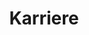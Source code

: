 ---
_source: 'careers'
title: Stellenangebote
headline: MERRITT IST EIN DYNAMISCHES, INNOVATIVES UNTERNEHMEN, DAS DIE HOLZBAU- UND SCHREINEREIBRANCHE VON INNEN HERAUS REVOLUTIONIERT.
culture_block:
  headline: UNTERNEHMEN-SKULTUR
  details: |
    Die Mitarbeiter von Merritt machen Architekturträume wahr. Bei Merritt arbeiten hochqualifizierte Mitarbeiter an komplexen Projekten zusammen. Vom Zimmermann über den Ingenieur bis hin zum Projektmanager – alle Mitarbeiter von Merritt tragen durch ihre Tätigkeit zu den bekannten und gefragten Ergebnissen bei.

    Das wachstumsorientierte internationale Unternehmen Merritt verfügt über mehrere Niederlassungen in den USA und ist seit Kurzem auch auf dem deutschen Markt aktiv. Wir suchen stets nach neuen Mitarbeitern, die mit unserem Unternehmen den Weg in die Zukunft gehen.

    Merritt setzt sich auf allen Ebenen für Weiterbildungs- und Karrierechancen von Mitarbeitern ein. Wir setzen in unserer Unternehmenskultur auf Wandel, transparente Führung und die Chance zur Zusammenarbeit mit professionellen Handwerkern, Technikern und Branchenexperten.

    Bei Events wie gemeinsamen Picknicks, sportlichen Aktivitäten, Weihnachtsfeiern, Freiwilligenarbeit und anderen Aktivitäten vertiefen wir unsere freundschaftlichen Beziehungen.

    Wenden Sie sich an uns, wenn Sie Teil eines erfolgreichen Teams werden und durch Ihre Arbeit für sich selbst und das gesamte Unternehmen Akzente setzen und Karrierechancen nutzen möchten.
benefits_block:
  headline: benefits
  details: |
    Wir bieten ein umfangreiches Leistungsprogramm mit zahlreichen Wahlmöglichkeiten. Enthalten sind Kranken- und Zusatzversicherungen, Lebensversicherung, Lohnfortzahlung im Krankheitsfall, flexible Ausgabeprogramme sowie weitere Programme, die unseren Mitarbeitern zugutekommen. Wir möchten die Anstrengungen unserer Mitarbeiter für einen gesunden Lebensstil unterstützen. Wir bieten daher kostenlose Fitnesscenter-Mitgliedschaften an und beschäftigen einen Wellness Coach.
    - 401K

    - Vierteljährliche Finanzberatung mit 401K-Vertretern

    - Urlaubskonto

    - Schulgeldersatz

    - Erstattung der Mitgliedschaftsgebühren für Berufsverbände

    - Mitarbeiterempfehlungsprogramm
equal_opp_block:
  headline: CHANCENGLEICHHEIT
  details: |
    Merritt Woodwork setzt sich als Arbeitgeber für Chancengleichheit ein. Alle qualifizierten Bewerber werden ohne Rücksicht auf ethnische Zugehörigkeit, Hautfarbe, Religion, Geschlecht, sexuelle Orientierung, Geschlechtsidentität, genetische Merkmale, nationale Herkunft, Veteranenstatus, Behinderung und alle anderen gesetzlich geschützten Merkmale für eine Beschäftigung in Erwägung gezogen.
next:
  name: Kontakt
  link: /contact/
title: Karriere
description: ZEITGEMÄSSE UND MASSGEFERTIGTE HOLZ- UND SCHREINERARBEITEN.
_comments:
  next: the'next' link
  name: the text of the 'next' link
  link: where the 'next' link takes you
  title: for meta property='og:title'
  description: (optional) for meta property='og:description'
---